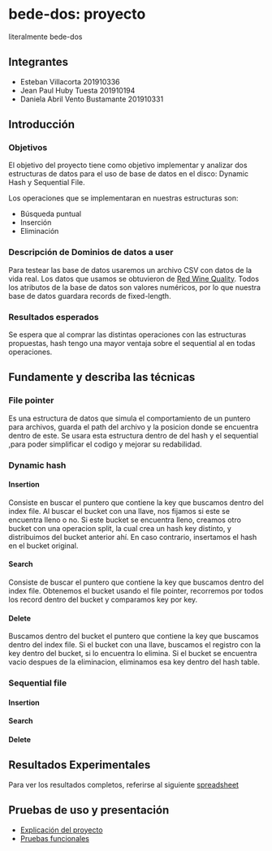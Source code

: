 # bede-dos: proyecto
literalmente bede-dos

## Integrantes

- Esteban Villacorta  201910336
- Jean Paul Huby Tuesta 201910194
- Daniela Abril Vento Bustamante 201910331

## Introducción

### Objetivos

El objetivo del proyecto tiene como objetivo implementar y analizar dos estructuras de datos para el uso de base de datos en el disco: Dynamic Hash y Sequential File.

Los operaciones que se implementaran en nuestras estructuras son:
- Búsqueda puntual
- Inserción
- Eliminación

### Descripción de Dominios de datos a user
Para testear las base de datos usaremos un archivo CSV con datos de la vida real. Los datos que usamos se obtuvieron de [Red Wine Quality](https://www.kaggle.com/uciml/red-wine-quality-cortez-et-al-2009). Todos los atributos de la base de datos son valores numéricos, por lo que nuestra base de datos guardara records de fixed-length.

### Resultados esperados
Se espera que al comprar las distintas operaciones con las estructuras propuestas, hash tengo una mayor ventaja sobre el sequential al en todas operaciones.

## Fundamente y describa las técnicas

### File pointer
Es una estructura de datos que simula el comportamiento de un puntero para archivos, guarda el path del archivo y la posicion donde se encuentra dentro de este. Se usara esta estructura dentro de del hash y el sequential ,para poder simplificar el codigo y mejorar su redabilidad.

### Dynamic hash

#### Insertion
Consiste en buscar el puntero que contiene la key que buscamos dentro del index file. Al buscar el bucket con una llave, nos fijamos si este se encuentra lleno o no. Si este bucket se encuentra lleno, creamos otro bucket con una operacion split, la cual crea un hash key distinto, y distribuimos del bucket anterior ahí. En caso contrario, insertamos el hash en el bucket original.

#### Search
Consiste de buscar el puntero que contiene la key que buscamos dentro del index file. Obtenemos el bucket usando el file pointer, recorremos por todos los record dentro del bucket y comparamos key por key.


#### Delete
Buscamos dentro del bucket el puntero que contiene la key que buscamos dentro del index file. Si el bucket con una llave, buscamos el registro con la key dentro del bucket, si lo encuentra lo elimina. Si el bucket se encuentra vacio despues de la eliminacion, eliminamos esa key dentro del hash table.

### Sequential file


#### Insertion

#### Search

#### Delete


## Resultados Experimentales

Para ver los resultados completos, referirse al siguiente [spreadsheet](https://docs.google.com/spreadsheets/d/1D8Vs-A2jXmPx6BBgiAn1sSYjnHuEIwvE4Q-v3OXPK5I/edit?usp=sharing)

## Pruebas de uso y presentación


- [Explicación del proyecto](https://www.youtube.com/watch?v=dQw4w9WgXcQ)
- [Pruebas funcionales](https://www.youtube.com/watch?v=Jui-Td1HbXI)